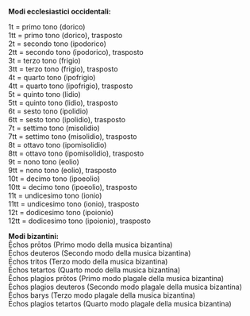 **Modi ecclesiastici occidentali:**

1t = primo tono (dorico)  
1tt = primo tono (dorico), trasposto  
2t = secondo tono (ipodorico)  
2tt = secondo tono (ipodorico), trasposto  
3t = terzo tono (frigio)  
3tt = terzo tono (frigio), trasposto  
4t = quarto tono (ipofrigio)  
4tt = quarto tono (ipofrigio), trasposto  
5t = quinto tono (lidio)  
5tt = quinto tono (lidio), trasposto  
6t = sesto tono (ipolidio)  
6tt = sesto tono (ipolidio), trasposto  
7t = settimo tono (misolidio)  
7tt = settimo tono (misolidio), trasposto  
8t = ottavo tono (ipomisolidio)  
8tt = ottavo tono (ipomisolidio), trasposto  
9t = nono tono (eolio)  
9tt = nono tono (eolio), trasposto  
10t = decimo tono (ipoeolio)  
10tt = decimo tono (ipoeolio), trasposto  
11t = undicesimo tono (ionio)  
11tt = undicesimo tono (ionio), trasposto  
12t = dodicesimo tono (ipoionio)  
12tt = dodicesimo tono (ipoionio), trasposto  
  
**Modi bizantini:**  
Ēchos prōtos (Primo modo della musica bizantina)  
Ēchos deuteros (Secondo modo della musica bizantina)  
Ēchos tritos (Terzo modo della musica bizantina)  
Ēchos tetartos (Quarto modo della musica bizantina)  
Ēchos plagios prōtos (Primo modo plagale&nbsp;della musica bizantina)  
Ēchos plagios deuteros (Secondo modo plagale&nbsp;della musica bizantina)  
Ēchos barys (Terzo modo plagale&nbsp;della musica bizantina)  
Ēchos plagios tetartos (Quarto modo plagale&nbsp;della musica bizantina)&nbsp;